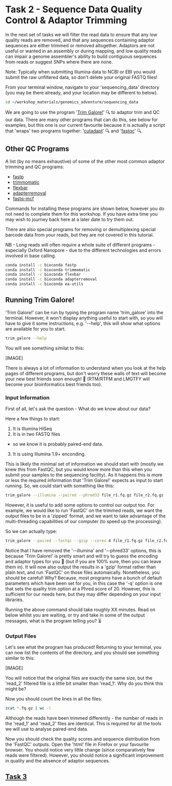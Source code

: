 # Task 2 -  Sequence Data Quality Control & Adaptor Trimming
In the next set of tasks we will filter the read data to ensure that any low quality reads are removed, and that any sequences containing adaptor sequences are either trimmed or removed altogether. Adaptors are not useful or wanted in an assembly or during mapping, and low quality reads can impair a genome assembler's ability to build contiguous sequences from reads or suggest SNPs where there are none.

Note: Typically when submitting Illumina data to NCBI or EBI you would submit the raw unfiltered data, so don't delete your original FASTQ files!

From your terminal window, navigate to your 'sequencing_data' directory (you may be there already, and your location may be different to below).
```bash
cd ~/workshop_materials/genomics_adventure/sequencing_data
```

We are going to use the program '[Trim Galore!](https://www.bioinformatics.babraham.ac.uk/projects/trim_galore/)' :mag: to adaptor trim and QC our data. There are many other programs that can do this, see below for examples, but this one is our current favourite because it is actually a script that 'wraps' two programs together: '[cutadapt](https://cutadapt.readthedocs.io/en/stable/)' :mag: and '[fastqc](https://www.bioinformatics.babraham.ac.uk/projects/fastqc/)' :mag:.

## Other QC Programs
A list (by no means exhaustive) of some of the other most common adaptor trimming and QC programs:

 * [fastp](https://github.com/OpenGene/fastp)
 * [trimmomatic](http://www.usadellab.org/cms/?page=trimmomatic)
 * [flexbar](https://github.com/seqan/flexbar)
 * [adapterremoval](https://github.com/MikkelSchubert/adapterremoval)
 * [fastq-mcf](https://expressionanalysis.github.io/ea-utils/)

Commands for installing these programs are shown below, however you do not need to complete them for this workshop. If you have extra time you may wish to journey back here at a later date to try them out.

There are also special programs for removing or demultiplexing special barcode data from your reads, but they are not covered in this tutorial.

NB - Long reads will often require a whole suite of different programs - especially Oxford Nanopore - due to the different technologies and errors involved in base calling.
 
```bash
conda install -c bioconda fastp
conda install -c bioconda trimmomatic
conda install -c bioconda flexbar
conda install -c bioconda adapterremoval
conda install -c bioconda ea-utils
```

## Running Trim Galore!
'Trim Galore!' can be run by typing the program name 'trim_galore' into the terminal. However, it won't display anything useful to start with, so you will have to give it some instructions, e.g. '--help', this will show what options are available for you to start.
```bash
trim_galore --help
```
You will see something similat to this:

[IMAGE]

There is always a lot of information to understand when you look at the help pages of different programs, but don't worry these walls of text will become your new best friends soon enough! :handshake: (RTM/RTFM and LMGTFY will become your bioinformatics best friends too).

### Input Information
First of all, let's ask the question - What do we know about our data?

Here a few things to start:

 1. It is Illumina HiSeq
 2. It is in two FASTQ files
  * so we know it is probably paired-end data. 
 3. It is using Illumina 1.9+ enconding.
 
This is likely the minimal set of information we should start with (mostly we knew this from FastQC, but you would know more than this when you submit your samples to the sequencing facility). As it happens this is more or less the required information that 'Trim Galore!' expects as input to start running. So, we could start with something like this:
```bash
trim_galore --illumina --paired --phred33 file_r1.fq.gz file_r2.fq.gz
```

However, it is useful to add some options to control our output too. For example, we would like to run 'FastQC' on the trimmed reads, we want the output files to be in a 'zipped' format, and we want to take advantage of the multi-threading capabilities of our computer (to speed up the processing). 

So we can actually type:
```bash
trim_galore --paired --fastqc --gzip --cores 4 file_r1.fq.gz file_r2.fq.gz
```

Notice that I have removed the '--illumina' and '--phred33' options, this is because 'Trim Galore!' is pretty smart and will try to guess the encoding and adaptor types for you :crossed_fingers: (but if you are 100% sure, then you can leave them in). It will now also output the results in a 'gzip' format rather than plain text, and run 'FastQC' on those files automaically. Nonetheless, you should be careful! Why? Because, most programs have a bunch of default parameters which have been set for you, in this case the '-q' option is one that sets the quality trim option at a Phred score of 20. However, this is sufficient for our needs here, but they may differ depending on your input libraries.

Running the above command should take roughly XX minutes. Read on below whilst you are waiting, or try and take in some of the output messages, what is the program telling you? :hourglass_flowing_sand:

### Output Files
Let's see what the program has produced! Returning to your terminal, you can now list the contents of the directory, and you should see something similar to this:

[IMAGE]

You will notice that the original files are exactly the same size, but the 'read_2' filtered file is a little bit smaller than 'read_1'. Why do you think this might be?

Now you should count the lines in all the files:
```bash
zcat *.fq.gz | wc -l
```

Although the reads have been trimmed differently - the number of reads in the 'read_1' and 'read_2' files are identical. This is required for all the tools we will use to analyse paired-end data.

Now you should check the quality scores and sequence distribution from the 'FastQC' outputs. Open the 'html' file in Firefox or your favourite browser. You should notice very little change (since comparatively few reads were filtered). However, you should notice a significant improvement in quality and the absence of adaptor sequences.

## [Task 3]()
